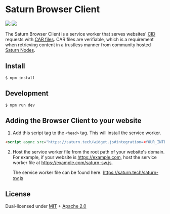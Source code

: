 # Saturn Browser Client

[![](https://img.shields.io/badge/made%20by-Protocol%20Labs-blue.svg?style=flat-square)](https://protocol.ai/)
[![](https://img.shields.io/badge/project-Filecoin-blue.svg?style=flat-square)](https://filecoin.io/)

The Saturn Browser Client is a service worker that serves websites' [CID](https://docs.ipfs.io/concepts/content-addressing/) requests with [CAR files](https://ipld.io/specs/transport/car/carv1/). CAR files are verifiable, which is
a requirement when retrieving content in a trustless manner from community hosted
[Saturn Nodes](https://github.com/filecoin-project/L1-node).

## Install

`$ npm install`

## Development

`$ npm run dev`

## Adding the Browser Client to your website

1. Add this script tag to the `<head>` tag. This will install the service worker.

```html
<script async src="https://saturn.tech/widget.js#integration=<YOUR_INTEGRATION_ID>">
```

2. Host the service worker file from the root path of your website's domain. For example, if your website is https://example.com, host the service worker file at https://example.com/saturn-sw.js.

   The service worker file can be found here: https://saturn.tech/saturn-sw.js


## License

Dual-licensed under [MIT](https://github.com/filecoin-project/saturn-node/blob/main/LICENSE-MIT) + [Apache 2.0](https://github.com/filecoin-project/saturn-node/blob/main/LICENSE-APACHE)
